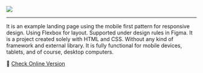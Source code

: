 ![](https://i.imgur.com/6bNDAIa.png)

------------

It is an example landing page using the mobile first pattern for responsive design. Using Flexbox for layout. Supported under design rules in Figma. It is a project created solely with HTML and CSS. Without any kind of framework and external library. It is fully functional for mobile devices, tablets, and of course, desktop computers.

🔗 [Check Online Version](http://alejandrouray.github.io/batabit/ "View demo")
